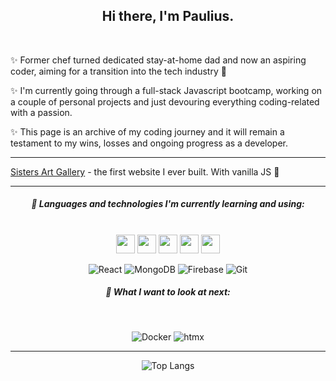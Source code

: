 <h2 align="center">
Hi there, I'm Paulius.
</h2>
<br />
<div>
  
✨ Former chef turned dedicated stay-at-home dad and now an aspiring coder, aiming for a transition into the tech industry :raised_hands:

✨ I'm currently going through a full-stack Javascript bootcamp, working on a couple of personal projects and just devouring everything coding-related with a passion.

✨ This page is an archive of my coding journey and it will remain a testament to my wins, losses and ongoing progress as a developer.
</div>

<hr/>
  
[Sisters Art Gallery](https://sistersartgallery.netlify.app/) - the first website I ever built. With vanilla JS 🤡


---

<div align="center">
  
##### 🌱 Languages and technologies I'm currently learning and using:
<br />
  
<img src="https://img.shields.io/badge/-HTML-000?&logo=HTML5" height="30">
<img src="https://img.shields.io/badge/-CSS-000?&logo=CSS3" height="30">
<img src="https://img.shields.io/badge/-JavaScript-000?&logo=JavaScript" height="30">
<img src="https://img.shields.io/badge/-TypeScript-000?&logo=TypeScript" height="30">
<img src="https://img.shields.io/badge/-Node.js-000?&logo=Node.js" height="30">
 
![React](https://img.shields.io/badge/-React-000?&logo=React)
![MongoDB](https://img.shields.io/badge/-MongoDB-000?&logo=MongoDB)
![Firebase](https://img.shields.io/badge/-Firestore-000?&logo=Firebase)
![Git](https://img.shields.io/badge/-Git-000?&logo=Git)
<br />

##### :telescope: What I want to look at next:
<br />

![Docker](https://img.shields.io/badge/-Docker-000?&logo=Docker)
![htmx](https://img.shields.io/badge/-htmx-000?&logo=htmx)

</div>

  ---
  
<div align="center">

![Top Langs](https://github-readme-stats.vercel.app/api/top-langs/?username=pauliusgin&exclude_repo=pauliusgin,HTML,JavaScript,TypeScript,react-shop.react-shop-backend&layout=compact&hide_border=true&bg_color=0D1117&title_color=ffffff&text_color=ffffff)
  
</div>
